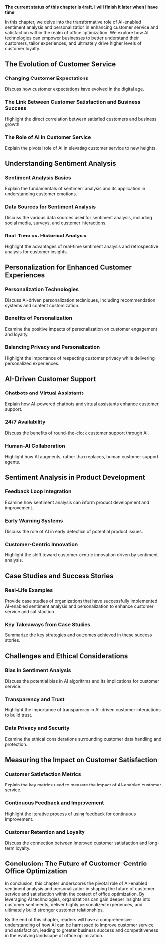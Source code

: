 **The current status of this chapter is draft. I will finish it later when I have time**

In this chapter, we delve into the transformative role of AI-enabled sentiment analysis and personalization in enhancing customer service and satisfaction within the realm of office optimization. We explore how AI technologies can empower businesses to better understand their customers, tailor experiences, and ultimately drive higher levels of customer loyalty.

The Evolution of Customer Service
---------------------------------

### Changing Customer Expectations

Discuss how customer expectations have evolved in the digital age.

### The Link Between Customer Satisfaction and Business Success

Highlight the direct correlation between satisfied customers and business growth.

### The Role of AI in Customer Service

Explain the pivotal role of AI in elevating customer service to new heights.

Understanding Sentiment Analysis
--------------------------------

### Sentiment Analysis Basics

Explain the fundamentals of sentiment analysis and its application in understanding customer emotions.

### Data Sources for Sentiment Analysis

Discuss the various data sources used for sentiment analysis, including social media, surveys, and customer interactions.

### Real-Time vs. Historical Analysis

Highlight the advantages of real-time sentiment analysis and retrospective analysis for customer insights.

Personalization for Enhanced Customer Experiences
-------------------------------------------------

### Personalization Technologies

Discuss AI-driven personalization techniques, including recommendation systems and content customization.

### Benefits of Personalization

Examine the positive impacts of personalization on customer engagement and loyalty.

### Balancing Privacy and Personalization

Highlight the importance of respecting customer privacy while delivering personalized experiences.

AI-Driven Customer Support
--------------------------

### Chatbots and Virtual Assistants

Explain how AI-powered chatbots and virtual assistants enhance customer support.

### 24/7 Availability

Discuss the benefits of round-the-clock customer support through AI.

### Human-AI Collaboration

Highlight how AI augments, rather than replaces, human customer support agents.

Sentiment Analysis in Product Development
-----------------------------------------

### Feedback Loop Integration

Examine how sentiment analysis can inform product development and improvement.

### Early Warning Systems

Discuss the role of AI in early detection of potential product issues.

### Customer-Centric Innovation

Highlight the shift toward customer-centric innovation driven by sentiment analysis.

Case Studies and Success Stories
--------------------------------

### Real-Life Examples

Provide case studies of organizations that have successfully implemented AI-enabled sentiment analysis and personalization to enhance customer service and satisfaction.

### Key Takeaways from Case Studies

Summarize the key strategies and outcomes achieved in these success stories.

Challenges and Ethical Considerations
-------------------------------------

### Bias in Sentiment Analysis

Discuss the potential bias in AI algorithms and its implications for customer service.

### Transparency and Trust

Highlight the importance of transparency in AI-driven customer interactions to build trust.

### Data Privacy and Security

Examine the ethical considerations surrounding customer data handling and protection.

Measuring the Impact on Customer Satisfaction
---------------------------------------------

### Customer Satisfaction Metrics

Explain the key metrics used to measure the impact of AI-enabled customer service.

### Continuous Feedback and Improvement

Highlight the iterative process of using feedback for continuous improvement.

### Customer Retention and Loyalty

Discuss the connection between improved customer satisfaction and long-term loyalty.

Conclusion: The Future of Customer-Centric Office Optimization
--------------------------------------------------------------

In conclusion, this chapter underscores the pivotal role of AI-enabled sentiment analysis and personalization in shaping the future of customer service and satisfaction within the context of office optimization. By leveraging AI technologies, organizations can gain deeper insights into customer sentiments, deliver highly personalized experiences, and ultimately build stronger customer relationships.

By the end of this chapter, readers will have a comprehensive understanding of how AI can be harnessed to improve customer service and satisfaction, leading to greater business success and competitiveness in the evolving landscape of office optimization.
